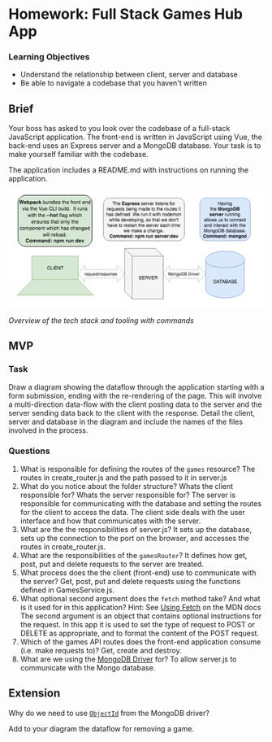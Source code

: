 # Homework: Full Stack Games Hub App

### Learning Objectives

- Understand the relationship between client, server and database
- Be able to navigate a codebase that you haven't written

## Brief

Your boss has asked to you look over the codebase of a full-stack JavaScript application. The front-end is written in JavaScript using Vue, the back-end uses an Express server and a MongoDB database. Your task is to make yourself familiar with the codebase.

The application includes a README.md with instructions on running the application.

![Overview of the tech stack and tooling with commands](images/tech_stack_with_commands.png)

*Overview of the tech stack and tooling with commands*

## MVP

### Task

Draw a diagram showing the dataflow through the application starting with a form submission, ending with the re-rendering of the page. This will involve a multi-direction data-flow with the client posting data to the server and the server sending data back to the client with the response. Detail the client, server and database in the diagram and include the names of the files involved in the process.

### Questions

1. What is responsible for defining the routes of the `games` resource?
The routes in create_router.js and the path passed to it in server.js
2. What do you notice about the folder structure?  Whats the client responsible for? Whats the server responsible for?
The server is responsible for communicating with the database and setting the routes for the client to access the data. The client side deals with the user interface and how that communicates with the server.
3. What are the the responsibilities of server.js?
It sets up the database, sets up the connection to the port on the browser, and accesses the routes in create_router.js.
4. What are the responsibilities of the `gamesRouter`?
It defines how get, post, put and delete requests to the server are treated.
5. What process does the the client (front-end) use to communicate with the server?
Get, post, put and delete requests using the functions defined in GamesService.js.
6. What optional second argument does the `fetch` method take? And what is it used for in this application? Hint: See [Using Fetch](https://developer.mozilla.org/en-US/docs/Web/API/Fetch_API/Using_Fetch) on the MDN docs
The second argument is an object that contains optional instructions for the request. In this app it is used to set the type of request to POST or DELETE as appropriate, and to format the content of the POST request.
7. Which of the games API routes does the front-end application consume (i.e. make requests to)?
Get, create and destroy.
8. What are we using the [MongoDB Driver](http://mongodb.github.io/node-mongodb-native/) for?
To allow server.js to communicate with the Mongo database.

## Extension

Why do we need to use [`ObjectId`](https://mongodb.github.io/node-mongodb-native/api-bson-generated/objectid.html) from the MongoDB driver?

Add to your diagram the dataflow for removing a game.
